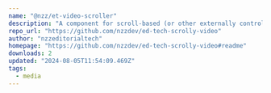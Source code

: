 ```yaml
---
name: "@nzz/et-video-scroller"
description: "A component for scroll-based (or other externally controlled) playback."
repo_url: "https://github.com/nzzdev/ed-tech-scrolly-video"
author: "nzzeditorialtech"
homepage: "https://github.com/nzzdev/ed-tech-scrolly-video#readme"
downloads: 2
updated: "2024-08-05T11:54:09.469Z"
tags: 
  - media
---
```

